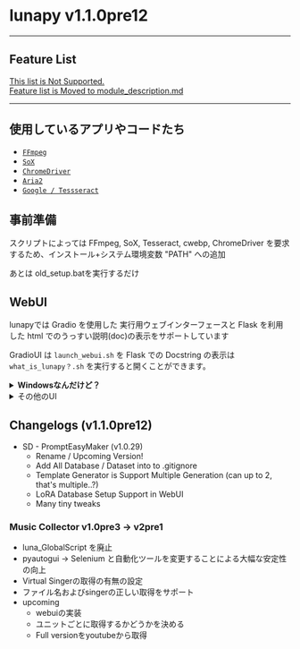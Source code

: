 # lunapy v1.1.0pre12

-----------
## Feature List

[This list is Not Supported. <br>Feature list is Moved to module_description.md](./docs/docs/module_description.md)


-----------

## 使用しているアプリやコードたち

- [`FFmpeg`](https://ffmpeg.org/)
- [`SoX`](https://sox.sourceforge.net/)
- [`ChromeDriver`](https://chromedriver.chromium.org)
- [`Aria2`](https://github.com/aria2/aria2)
- [`Google / Tessseract`](https://github.com/tesseract-ocr/tesseract)

## 事前準備

スクリプトによっては FFmpeg, SoX, Tesseract, cwebp, ChromeDriver を要求するため、インストール+システム環境変数 "PATH" への追加

あとは old_setup.batを実行するだけ

## WebUI

lunapyでは Gradio を使用した 実行用ウェブインターフェースと
Flask を利用した html でのうっすい説明(doc)の表示をサポートしています

GradioUI は `launch_webui.sh` を
Flask での Docstring の表示は `what_is_lunapy？.sh` を実行すると開くことができます。

<details> <summary> <strong> Windowsなんだけど？ </strong> </summary> 
Windows環境の場合 Git Bash を使用して Shell Script を実行することができます
</details>

<details><summary> その他のUI </summary>
- Curseforge_Autodownload (`./Scripts/curseforge-autodownload/ui.bat`)
- RVC WebUI (`./rvc_webui/webui-user.bat`)
- sd_tool / Prompt EasyMaker (`./Scripts/sd_tool/prompt_EasyMaker/webui.bat`)
</details>

## Changelogs (v1.1.0pre12)
- SD - PromptEasyMaker (v1.0.29)
  - Rename / Upcoming Version!
  - Add All Database / Dataset into to .gitignore
  - Template Generator is Support Multiple Generation (can up to 2, that's multiple..?)
  - LoRA Database Setup Support in WebUI
  - Many tiny tweaks

### Music Collector v1.0pre3 -> v2pre1

- luna_GlobalScript を廃止
- pyautogui -> Selenium と自動化ツールを変更することによる大幅な安定性の向上
- Virtual Singerの取得の有無の設定
- ファイル名およびsingerの正しい取得をサポート
- upcoming
  - webuiの実装
  - ユニットごとに取得するかどうかを決める
  - Full versionをyoutubeから取得 